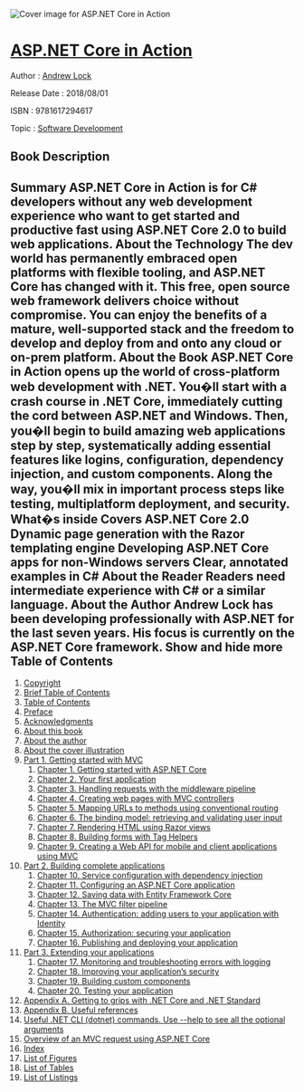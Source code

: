 ![Cover image for ASP.NET Core in Action](https://imgdetail.ebookreading.net/cover/cover/software_development/EB9781617294617.jpg)

[ASP.NET Core in Action](https://ebookreading.net/view/book/ASP.NET+Core+in+Action-EB9781617294617_1.html "ASP.NET Core in Action")
====================================================================================================================

Author : [Andrew Lock](https://ebookreading.net/search/author/Andrew+Lock)

Release Date : 2018/08/01

ISBN : 9781617294617

Topic : [Software Development](https://ebookreading.net/search/category/software-development)

Book Description
-----------------

 Summary
ASP.NET Core in Action is for C# developers without any web development experience who want to get started and productive fast using ASP.NET Core 2.0 to build web applications.
About the Technology
The dev world has permanently embraced open platforms with flexible tooling, and ASP.NET Core has changed with it. This free, open source web framework delivers choice without compromise. You can enjoy the benefits of a mature, well-supported stack and the freedom to develop and deploy from and onto any cloud or on-prem platform.
About the Book
ASP.NET Core in Action opens up the world of cross-platform web development with .NET. You�ll start with a crash course in .NET Core, immediately cutting the cord between ASP.NET and Windows. Then, you�ll begin to build amazing web applications step by step, systematically adding essential features like logins, configuration, dependency injection, and custom components. Along the way, you�ll mix in important process steps like testing, multiplatform deployment, and security.
What�s inside
Covers ASP.NET Core 2.0
Dynamic page generation with the Razor templating engine
Developing ASP.NET Core apps for non-Windows servers
Clear, annotated examples in C#
About the Reader
Readers need intermediate experience with C# or a similar language.
About the Author
Andrew Lock has been developing professionally with ASP.NET for the last seven years. His focus is currently on the ASP.NET Core framework.
        Show and hide more                
Table of Contents
-----------------

1. [Copyright](https://ebookreading.net/view/book/ASP.NET+Core+in+Action-EB9781617294617_3.html)
1. [Brief Table of Contents](https://ebookreading.net/view/book/ASP.NET+Core+in+Action-EB9781617294617_4.html)
1. [Table of Contents](https://ebookreading.net/view/book/ASP.NET+Core+in+Action-EB9781617294617_5.html)
1. [Preface](https://ebookreading.net/view/book/ASP.NET+Core+in+Action-EB9781617294617_6.html)
1. [Acknowledgments](https://ebookreading.net/view/book/ASP.NET+Core+in+Action-EB9781617294617_7.html)
1. [About this book](https://ebookreading.net/view/book/ASP.NET+Core+in+Action-EB9781617294617_8.html)
1. [About the author](https://ebookreading.net/view/book/ASP.NET+Core+in+Action-EB9781617294617_9.html)
1. [About the cover illustration](https://ebookreading.net/view/book/ASP.NET+Core+in+Action-EB9781617294617_10.html)
1. [Part 1. Getting started with MVC](https://ebookreading.net/view/book/ASP.NET+Core+in+Action-EB9781617294617_11.html)
    1. [Chapter 1. Getting started with ASP.NET Core](https://ebookreading.net/view/book/ASP.NET+Core+in+Action-EB9781617294617_12.html)
    1. [Chapter 2. Your first application](https://ebookreading.net/view/book/ASP.NET+Core+in+Action-EB9781617294617_13.html)
    1. [Chapter 3. Handling requests with the middleware pipeline](https://ebookreading.net/view/book/ASP.NET+Core+in+Action-EB9781617294617_14.html)
    1. [Chapter 4. Creating web pages with MVC controllers](https://ebookreading.net/view/book/ASP.NET+Core+in+Action-EB9781617294617_15.html)
    1. [Chapter 5. Mapping URLs to methods using conventional routing](https://ebookreading.net/view/book/ASP.NET+Core+in+Action-EB9781617294617_16.html)
    1. [Chapter 6. The binding model: retrieving and validating user input](https://ebookreading.net/view/book/ASP.NET+Core+in+Action-EB9781617294617_17.html)
    1. [Chapter 7. Rendering HTML using Razor views](https://ebookreading.net/view/book/ASP.NET+Core+in+Action-EB9781617294617_18.html)
    1. [Chapter 8. Building forms with Tag Helpers](https://ebookreading.net/view/book/ASP.NET+Core+in+Action-EB9781617294617_19.html)
    1. [Chapter 9. Creating a Web API for mobile and client applications using MVC](https://ebookreading.net/view/book/ASP.NET+Core+in+Action-EB9781617294617_20.html)
1. [Part 2. Building complete applications](https://ebookreading.net/view/book/ASP.NET+Core+in+Action-EB9781617294617_21.html)
    1. [Chapter 10. Service configuration with dependency injection](https://ebookreading.net/view/book/ASP.NET+Core+in+Action-EB9781617294617_22.html)
    1. [Chapter 11. Configuring an ASP.NET Core application](https://ebookreading.net/view/book/ASP.NET+Core+in+Action-EB9781617294617_23.html)
    1. [Chapter 12. Saving data with Entity Framework Core](https://ebookreading.net/view/book/ASP.NET+Core+in+Action-EB9781617294617_24.html)
    1. [Chapter 13. The MVC filter pipeline](https://ebookreading.net/view/book/ASP.NET+Core+in+Action-EB9781617294617_25.html)
    1. [Chapter 14. Authentication: adding users to your application with Identity](https://ebookreading.net/view/book/ASP.NET+Core+in+Action-EB9781617294617_26.html)
    1. [Chapter 15. Authorization: securing your application](https://ebookreading.net/view/book/ASP.NET+Core+in+Action-EB9781617294617_27.html)
    1. [Chapter 16. Publishing and deploying your application](https://ebookreading.net/view/book/ASP.NET+Core+in+Action-EB9781617294617_28.html)
1. [Part 3. Extending your applications](https://ebookreading.net/view/book/ASP.NET+Core+in+Action-EB9781617294617_29.html)
    1. [Chapter 17. Monitoring and troubleshooting errors with logging](https://ebookreading.net/view/book/ASP.NET+Core+in+Action-EB9781617294617_30.html)
    1. [Chapter 18. Improving your application’s security](https://ebookreading.net/view/book/ASP.NET+Core+in+Action-EB9781617294617_31.html)
    1. [Chapter 19. Building custom components](https://ebookreading.net/view/book/ASP.NET+Core+in+Action-EB9781617294617_32.html)
    1. [Chapter 20. Testing your application](https://ebookreading.net/view/book/ASP.NET+Core+in+Action-EB9781617294617_33.html)
1. [Appendix A. Getting to grips with .NET Core and .NET Standard](https://ebookreading.net/view/book/ASP.NET+Core+in+Action-EB9781617294617_34.html)
1. [Appendix B. Useful references](https://ebookreading.net/view/book/ASP.NET+Core+in+Action-EB9781617294617_35.html)
1. [Useful .NET CLI (dotnet) commands. Use --help to see all the optional arguments](https://ebookreading.net/view/book/ASP.NET+Core+in+Action-EB9781617294617_36.html)
1. [Overview of an MVC request using ASP.NET Core](https://ebookreading.net/view/book/ASP.NET+Core+in+Action-EB9781617294617_37.html)
1. [Index](https://ebookreading.net/view/book/ASP.NET+Core+in+Action-EB9781617294617_38.html)
1. [List of Figures](https://ebookreading.net/view/book/ASP.NET+Core+in+Action-EB9781617294617_39.html)
1. [List of Tables](https://ebookreading.net/view/book/ASP.NET+Core+in+Action-EB9781617294617_40.html)
1. [List of Listings](https://ebookreading.net/view/book/ASP.NET+Core+in+Action-EB9781617294617_41.html)
